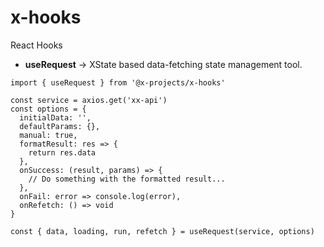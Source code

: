 # x-hooks

React Hooks

- **useRequest** -> XState based data-fetching state management tool.

```tsx
import { useRequest } from '@x-projects/x-hooks'

const service = axios.get('xx-api')
const options = {
  initialData: '',
  defaultParams: {},
  manual: true,
  formatResult: res => {
    return res.data
  },
  onSuccess: (result, params) => {
    // Do something with the formatted result...
  },
  onFail: error => console.log(error),
  onRefetch: () => void
}

const { data, loading, run, refetch } = useRequest(service, options)
```
